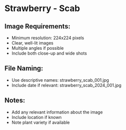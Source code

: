 # Strawberry - Scab

## Image Requirements:
- Minimum resolution: 224x224 pixels
- Clear, well-lit images
- Multiple angles if possible
- Include both close-up and wide shots

## File Naming:
- Use descriptive names: strawberry_scab_001.jpg
- Include date if relevant: strawberry_scab_2024_001.jpg

## Notes:
- Add any relevant information about the image
- Include location if known
- Note plant variety if available
